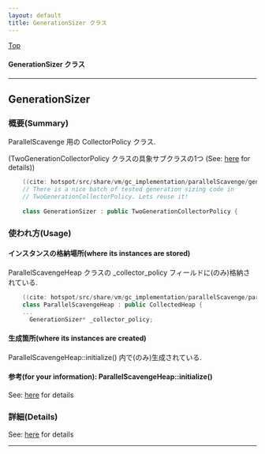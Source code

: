 ```yaml
---
layout: default
title: GenerationSizer クラス 
---
```

[Top](../index.html)

#### GenerationSizer クラス 



---
## <a name="no6A0UOqwZ" id="no6A0UOqwZ">GenerationSizer</a>

### 概要(Summary)
ParallelScavenge 用の CollectorPolicy クラス.

(TwoGenerationCollectorPolicy クラスの具象サブクラスの1つ (See: [here](no3718kvd.html) for details))


```cpp
    ((cite: hotspot/src/share/vm/gc_implementation/parallelScavenge/generationSizer.hpp))
    // There is a nice batch of tested generation sizing code in
    // TwoGenerationCollectorPolicy. Lets reuse it!
    
    class GenerationSizer : public TwoGenerationCollectorPolicy {
```

### 使われ方(Usage)
#### インスタンスの格納場所(where its instances are stored)
ParallelScavengeHeap クラスの _collector_policy フィールドに(のみ)格納されている.


```cpp
    ((cite: hotspot/src/share/vm/gc_implementation/parallelScavenge/parallelScavengeHeap.hpp))
    class ParallelScavengeHeap : public CollectedHeap {
    ...
      GenerationSizer* _collector_policy;
```

#### 生成箇所(where its instances are created)
ParallelScavengeHeap::initialize() 内で(のみ)生成されている.

#### 参考(for your information): ParallelScavengeHeap::initialize()
See: [here](no344Yjc.html) for details



### 詳細(Details)
See: [here](../doxygen/classGenerationSizer.html) for details

---
